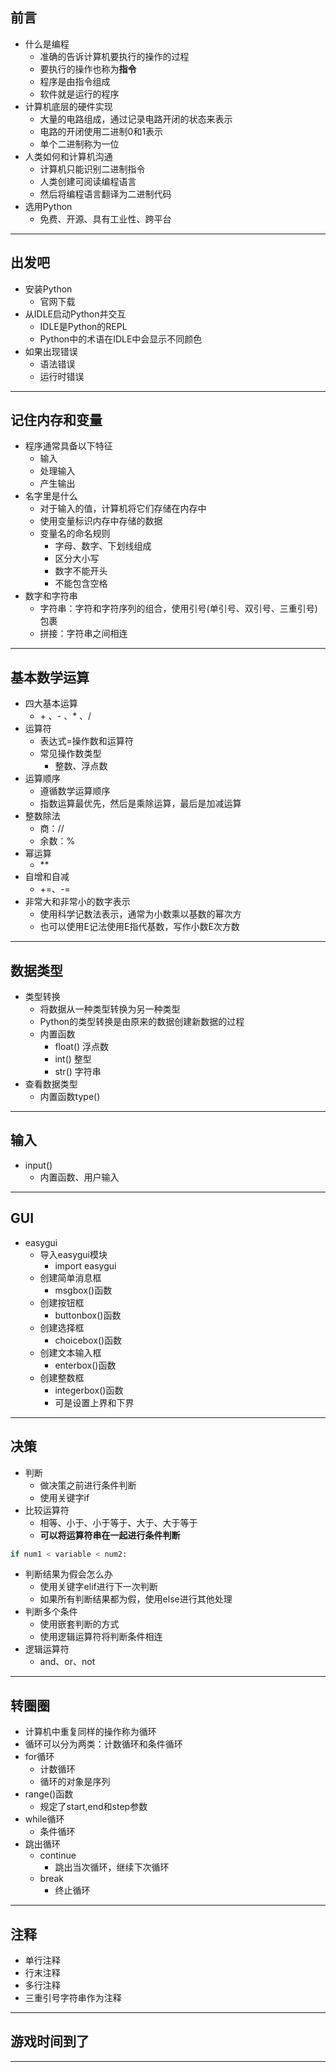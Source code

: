 ## 前言

* 什么是编程
    * 准确的告诉计算机要执行的操作的过程
    * 要执行的操作也称为**指令**
    * 程序是由指令组成
    * 软件就是运行的程序
* 计算机底层的硬件实现
    * 大量的电路组成，通过记录电路开闭的状态来表示
    * 电路的开闭使用二进制0和1表示
    * 单个二进制称为一位
* 人类如何和计算机沟通
    * 计算机只能识别二进制指令
    * 人类创建可阅读编程语言
    * 然后将编程语言翻译为二进制代码
* 选用Python
    * 免费、开源、具有工业性、跨平台

----

## 出发吧

* 安装Python
    * 官网下载
* 从IDLE启动Python并交互
    * IDLE是Python的REPL
    * Python中的术语在IDLE中会显示不同颜色
* 如果出现错误
    * 语法错误
    * 运行时错误

----

## 记住内存和变量

* 程序通常具备以下特征
    * 输入
    * 处理输入
    * 产生输出
* 名字里是什么
  * 对于输入的值，计算机将它们存储在内存中
  * 使用变量标识内存中存储的数据
  * 变量名的命名规则
    * 字母、数字、下划线组成
    * 区分大小写
    * 数字不能开头
    * 不能包含空格
* 数字和字符串
  * 字符串：字符和字符序列的组合，使用引号(单引号、双引号、三重引号)包裹
  * 拼接：字符串之间相连

----

## 基本数学运算

* 四大基本运算
  *  \+ 、- 、* 、/
* 运算符
  * 表达式=操作数和运算符
  * 常见操作数类型
    * 整数、浮点数
* 运算顺序
  * 遵循数学运算顺序
  * 指数运算最优先，然后是乘除运算，最后是加减运算
* 整数除法
  * 商：//
  * 余数：%
* 幂运算
  * \**
* 自增和自减
  * +=、-=
* 非常大和非常小的数字表示
  * 使用科学记数法表示，通常为小数乘以基数的幂次方
  * 也可以使用E记法使用E指代基数，写作小数E次方数

----

## 数据类型

* 类型转换
  * 将数据从一种类型转换为另一种类型
  * Python的类型转换是由原来的数据创建新数据的过程
  * 内置函数
    * float() 浮点数
    * int() 整型
    * str() 字符串
* 查看数据类型
  * 内置函数type()

----

## 输入
* input()
  * 内置函数、用户输入

---- 

## GUI
* easygui
  * 导入easygui模块
    * import easygui
  * 创建简单消息框
    * msgbox()函数
  * 创建按钮框
    * buttonbox()函数
  * 创建选择框
    * choicebox()函数
  * 创建文本输入框
    * enterbox()函数
  * 创建整数框
    * integerbox()函数
    * 可是设置上界和下界
----

## 决策
* 判断
  * 做决策之前进行条件判断
  * 使用关键字if
* 比较运算符
  * 相等、小于、小于等于、大于、大于等于
  * **可以将运算符串在一起进行条件判断**
```python
if num1 < variable < num2:
```
* 判断结果为假会怎么办
  * 使用关键字elif进行下一次判断
  * 如果所有判断结果都为假，使用else进行其他处理
* 判断多个条件
  * 使用嵌套判断的方式
  * 使用逻辑运算符将判断条件相连
* 逻辑运算符
  * and、or、not

---- 
## 转圈圈
* 计算机中重复同样的操作称为循环
* 循环可以分为两类：计数循环和条件循环
* for循环
  * 计数循环 
  * 循环的对象是序列
* range()函数
  * 规定了start,end和step参数
* while循环
  * 条件循环
* 跳出循环
  * continue
    * 跳出当次循环，继续下次循环
  * break
    * 终止循环
----
## 注释
* 单行注释
* 行末注释
* 多行注释
* 三重引号字符串作为注释
---- 
## 游戏时间到了
----